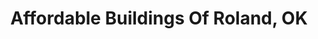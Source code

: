 ---
title: "Affordable Buildings Of Roland, OK"
url: /roland/affordable-buildings-of-roland-ok/
shop: Allgemein
---
